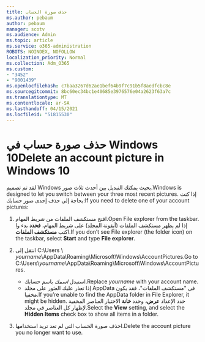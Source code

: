```yaml
---
title: حذف صورة الحساب
ms.author: pebaum
author: pebaum
manager: scotv
ms.audience: Admin
ms.topic: article
ms.service: o365-administration
ROBOTS: NOINDEX, NOFOLLOW
localization_priority: Normal
ms.collection: Adm_O365
ms.custom:
- "3452"
- "9001439"
ms.openlocfilehash: c7baa3267d62ae1bef64b9f7c91b5f8aedfcbc8e
ms.sourcegitcommit: 8bc60ec34bc1e40685e3976576e04a2623f63a7c
ms.translationtype: MT
ms.contentlocale: ar-SA
ms.lasthandoff: 04/15/2021
ms.locfileid: "51815530"
---
```

# <a name="delete-an-account-picture-in-windows-10"></a><span data-ttu-id="7135a-102">حذف صورة حساب في Windows 10</span><span class="sxs-lookup"><span data-stu-id="7135a-102">Delete an account picture in Windows 10</span></span>

<span data-ttu-id="7135a-103">لقد تم تصميم Windows بحيث يمكنك التبديل بين أحدث ثلاث صور.</span><span class="sxs-lookup"><span data-stu-id="7135a-103">Windows is designed to let you switch between your three most recent pictures.</span></span> <span data-ttu-id="7135a-104">إذا كنت بحاجة إلى حذف إحدى صور حسابك:</span><span class="sxs-lookup"><span data-stu-id="7135a-104">If you need to delete one of your account pictures:</span></span>

1. <span data-ttu-id="7135a-105">افتح مستكشف الملفات من شريط المهام.</span><span class="sxs-lookup"><span data-stu-id="7135a-105">Open File explorer from the taskbar.</span></span> <span data-ttu-id="7135a-106">إذا لم يظهر مستكشف الملفات (أيقونة المجلد) على شريط المهام، **فحدد** بدء وا اكتب **مستكشف الملفات**.</span><span class="sxs-lookup"><span data-stu-id="7135a-106">If you don’t see File explorer (the folder icon) on the taskbar, select **Start** and type **File explorer**.</span></span>

2. <span data-ttu-id="7135a-107">انتقل إلى C:\Users \\ *yourname*\AppData\Roaming\Microsoft\Windows\AccountPictures.</span><span class="sxs-lookup"><span data-stu-id="7135a-107">Go to C:\Users\\*yourname*\AppData\Roaming\Microsoft\Windows\AccountPictures.</span></span> 
    - <span data-ttu-id="7135a-108">استبدل *اسمك* باسم حسابك.</span><span class="sxs-lookup"><span data-stu-id="7135a-108">Replace *yourname* with your account name.</span></span>
    - <span data-ttu-id="7135a-109">إذا تعذر عليك العثور على مجلد AppData في "مستكشف الملفات"، فقد يكون مخفيا.</span><span class="sxs-lookup"><span data-stu-id="7135a-109">If you’re unable to find the AppData folder in File Explorer, it might be hidden.</span></span> <span data-ttu-id="7135a-110">حدد الإعداد **عرض،** وحدد **خانة** الاختيار العناصر المخفية لإظهار كل العناصر في مجلد.</span><span class="sxs-lookup"><span data-stu-id="7135a-110">Select the **View** setting, and select the **Hidden Items** check box to show all items in a folder.</span></span>

3. <span data-ttu-id="7135a-111">احذف صورة الحساب التي لم تعد تريد استخدامها.</span><span class="sxs-lookup"><span data-stu-id="7135a-111">Delete the account picture you no longer want to use.</span></span>
 
 